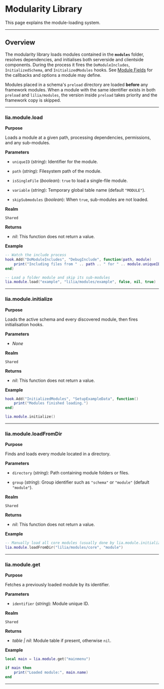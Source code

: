 # Modularity Library

This page explains the module-loading system.

---

## Overview

The modularity library loads modules contained in the **`modules`** folder, resolves dependencies, and initialises both serverside and clientside components. During the process it fires the `DoModuleIncludes`, `InitializedSchema`, and `InitializedModules` hooks. See [Module Fields](../definitions/module.md) for the callbacks and options a module may define.

Modules placed in a schema's `preload` directory are loaded **before** any framework modules. When a module with the same identifier exists in both `preload` and `lilia/modules`, the version inside `preload` takes priority and the framework copy is skipped.

---

### lia.module.load

**Purpose**

Loads a module at a given path, processing dependencies, permissions, and any sub-modules.

**Parameters**

* `uniqueID` (*string*): Identifier for the module.

* `path` (*string*): Filesystem path of the module.

* `isSingleFile` (*boolean*): `true` to load a single-file module.

* `variable` (*string*): Temporary global table name (default `"MODULE"`).

* `skipSubmodules` (*boolean*): When `true`, sub-modules are not loaded.

**Realm**

`Shared`

**Returns**

* *nil*: This function does not return a value.

**Example**

```lua
-- Watch the include process
hook.Add("DoModuleIncludes", "DebugInclude", function(path, module)
    print("Including files from " .. path .. " for " .. module.uniqueID)
end)

-- Load a folder module and skip its sub-modules
lia.module.load("example", "lilia/modules/example", false, nil, true)
```

---

### lia.module.initialize

**Purpose**

Loads the active schema and every discovered module, then fires initialisation hooks.

**Parameters**

* *None*

**Realm**

`Shared`

**Returns**

* *nil*: This function does not return a value.

**Example**

```lua
hook.Add("InitializedModules", "SetupExampleData", function()
    print("Modules finished loading.")
end)

lia.module.initialize()
```

---

### lia.module.loadFromDir

**Purpose**

Finds and loads every module located in a directory.

**Parameters**

* `directory` (*string*): Path containing module folders or files.

* `group` (*string*): Group identifier such as `"schema"` or `"module"` (default `"module"`).

**Realm**

`Shared`

**Returns**

* *nil*: This function does not return a value.

**Example**

```lua
-- Manually load all core modules (usually done by lia.module.initialize)
lia.module.loadFromDir("lilia/modules/core", "module")
```

---

### lia.module.get

**Purpose**

Fetches a previously loaded module by its identifier.

**Parameters**

* `identifier` (*string*): Module unique ID.

**Realm**

`Shared`

**Returns**

* *table | nil*: Module table if present, otherwise `nil`.

**Example**

```lua
local main = lia.module.get("mainmenu")

if main then
    print("Loaded module:", main.name)
end
```

---